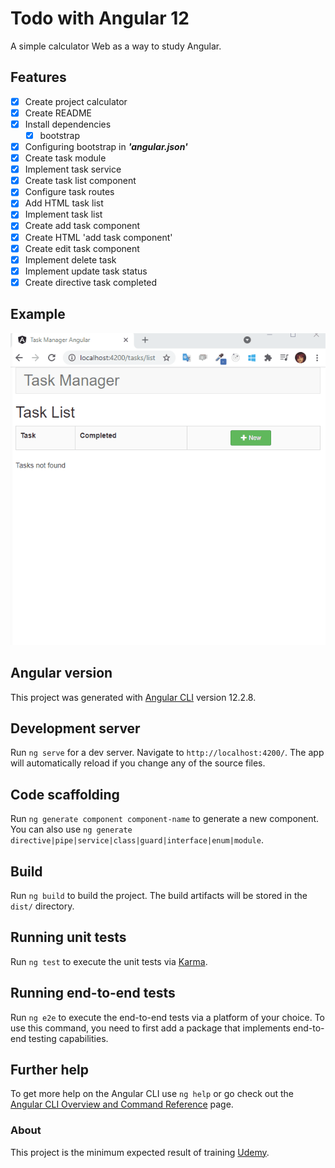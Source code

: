 # Todo with Angular 12

A simple calculator Web as a way to study Angular.

## Features
- [x] Create project calculator
- [x] Create README
- [x] Install dependencies
    - [x] bootstrap
- [x] Configuring bootstrap in ***'angular.json'***
- [x] Create task module
- [x] Implement task service
- [x] Create task list component
- [x] Configure task routes
- [x] Add HTML task list
- [x] Implement task list
- [x] Create add task component
- [x] Create HTML 'add task component'
- [x] Create edit task component
- [x] Implement delete task
- [x] Implement update task status
- [x] Create directive task completed

## Example
![](demo/task_manager_angular.gif)

## Angular version
This project was generated with [Angular CLI](https://github.com/angular/angular-cli) version 12.2.8.

## Development server

Run `ng serve` for a dev server. Navigate to `http://localhost:4200/`. The app will automatically reload if you change any of the source files.

## Code scaffolding

Run `ng generate component component-name` to generate a new component. You can also use `ng generate directive|pipe|service|class|guard|interface|enum|module`.

## Build

Run `ng build` to build the project. The build artifacts will be stored in the `dist/` directory.

## Running unit tests

Run `ng test` to execute the unit tests via [Karma](https://karma-runner.github.io).

## Running end-to-end tests

Run `ng e2e` to execute the end-to-end tests via a platform of your choice. To use this command, you need to first add a package that implements end-to-end testing capabilities.

## Further help

To get more help on the Angular CLI use `ng help` or go check out the [Angular CLI Overview and Command Reference](https://angular.io/cli) page.

### About
This project is the minimum expected result of training [Udemy](https://www.udemy.com/course/formacao-angular-inicio-criando-7-projetos/).
